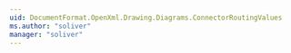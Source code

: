 ```yaml
---
uid: DocumentFormat.OpenXml.Drawing.Diagrams.ConnectorRoutingValues
ms.author: "soliver"
manager: "soliver"
---
```

